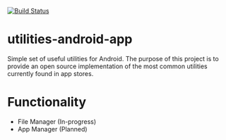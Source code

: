 [![Build Status](https://travis-ci.org/thejunkjon/utilities-android-app.svg?branch=master)](https://travis-ci.org/thejunkjon/utilities-android-app)

# utilities-android-app

Simple set of useful utilities for Android.  The purpose of this project is to provide an open source implementation of the most common utilities currently found in app stores.

# Functionality

- File Manager (In-progress)
- App Manager (Planned)
